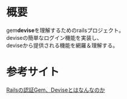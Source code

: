 
# 概要

gem**devise**を理解するためのrailsプロジェクト。  
deviseの簡単なログイン機能を実装し、  
deviseから提供される機能を網羅＆理解する。

# 参考サイト

[Railsの認証Gem、Deviseとはなんなのか](http://astap.hatenablog.jp/entry/2017/04/16/221349)
